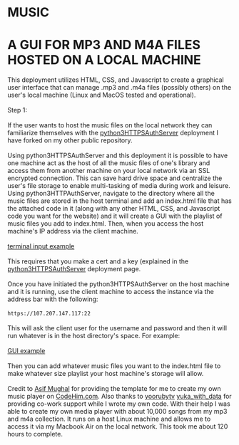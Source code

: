 # MUSIC
# A GUI FOR MP3 AND M4A FILES HOSTED ON A LOCAL MACHINE

This deployment utilizes HTML, CSS, and Javascript to create a graphical user interface that can manage .mp3 and .m4a
files (possibly others) on the user's local machine (Linux and MacOS tested and operational).
<br>
<br>
Step 1:
<br>
<br>
If the user wants to host the music files on the local network they can familiarize themselves with the 
<a href="https://github.com/3tpawbf/python3HTTPSAuthServer">python3HTTPSAuthServer</a> deployment I have forked on 
my other public repository. 
<br>
<br>
Using python3HTTPSAuthServer and this deployment it is possible to have one machine act as the host of all the music
files of one's library and access them from another machine on your local network via an SSL encrypted connection. 
This can save hard drive space and centralize the user's file storage to enable multi-tasking of media during work and 
leisure. 
<br>
Using python3HTTPAuthServer, navigate to the directory where all the music files are stored in the host terminal and add an 
index.html file that has the attached code in it (along with any other HTML, CSS, and Javascript code you want for the
website) and it will create a GUI with the playlist of music files you add to index.html. Then, when you access the host
machine's IP address via the client machine.
<br>
<br>
[terminal input example](https://github.com/3tpawbf/MUSIC/blob/main/example%203.png)
<br>
<br>
This requires that you make a cert and a key (explained in the <a href="https://github.com/3tpawbf/python3HTTPSAuthServer">
python3HTTPSAuthServer</a> deployment page.
<br>
<br>
Once you have initiated the python3HTTPSAuthServer on the host machine and it is running, use the client machine to access
the instance via the address bar with the following:
<br>
<br>
`https://107.207.147.117:22`
<br>
<br>
This will ask the client user for the username and password and then it will run whatever is in the host directory's space.
For example:
<br>
<br>
[GUI example](https://github.com/3tpawbf/MUSIC/blob/main/example%202.png)
<br>
<br>
Then you can add whatever music files you want to the index.html file to make whatever size playlist your host machine's 
storage will allow.
<br>
<br>
Credit to <a href="https://www.codehim.com/author/asif-mughal/">Asif Mughal</a> for providing the template for me to 
create my own music player on <a href="https://www.codehim.com/">CodeHim.com</a>. Also thanks to <a href="https://www.twitch.tv/yoorubytv">yoorubytv</a> 
<a href="https://www.twitch.tv/yuka_with_data">yuka_with_data</a> for providing co-work support while I wrote my own code. 
With their help I was able to create my own media player with about 10,000 songs from my mp3 and m4a collection. It runs
on a host Linux machine and allows me to access it via my Macbook Air on the local network. This took me about 120 hours to 
complete.
<br>
<br>






























































